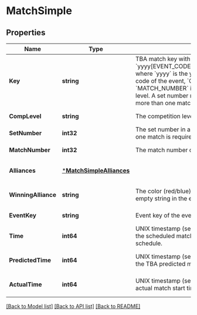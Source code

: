 # MatchSimple

## Properties
Name | Type | Description | Notes
------------ | ------------- | ------------- | -------------
**Key** | **string** | TBA match key with the format &#x60;yyyy[EVENT_CODE]_[COMP_LEVEL]m[MATCH_NUMBER]&#x60;, where &#x60;yyyy&#x60; is the year, and &#x60;EVENT_CODE&#x60; is the event code of the event, &#x60;COMP_LEVEL&#x60; is (qm, ef, qf, sf, f), and &#x60;MATCH_NUMBER&#x60; is the match number in the competition level. A set number may append the competition level if more than one match in required per set. | [default to null]
**CompLevel** | **string** | The competition level the match was played at. | [default to null]
**SetNumber** | **int32** | The set number in a series of matches where more than one match is required in the match series. | [default to null]
**MatchNumber** | **int32** | The match number of the match in the competition level. | [default to null]
**Alliances** | [***MatchSimpleAlliances**](Match_Simple_alliances.md) |  | [optional] [default to null]
**WinningAlliance** | **string** | The color (red/blue) of the winning alliance. Will contain an empty string in the event of no winner, or a tie. | [optional] [default to null]
**EventKey** | **string** | Event key of the event the match was played at. | [default to null]
**Time** | **int64** | UNIX timestamp (seconds since 1-Jan-1970 00:00:00) of the scheduled match time, as taken from the published schedule. | [optional] [default to null]
**PredictedTime** | **int64** | UNIX timestamp (seconds since 1-Jan-1970 00:00:00) of the TBA predicted match start time. | [optional] [default to null]
**ActualTime** | **int64** | UNIX timestamp (seconds since 1-Jan-1970 00:00:00) of actual match start time. | [optional] [default to null]

[[Back to Model list]](../README.md#documentation-for-models) [[Back to API list]](../README.md#documentation-for-api-endpoints) [[Back to README]](../README.md)


